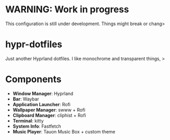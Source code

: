 # WARNING: Work in progress
This configuration is still under development. Things might break or chang>

# hypr-dotfiles
Just another Hyprland dotfiles. I like monochrome and transparent things, >

# Components

- **Window Manager**: Hyprland
- **Bar**: Waybar
- **Application Launcher**: Rofi
- **Wallpaper Manager**: swww + Rofi
- **Clipboard Manager**: cliphist + Rofi
- **Terminal**: kitty
- **System Info**: Fastfetch
- **Music Player**: Tauon Music Box + custom theme
